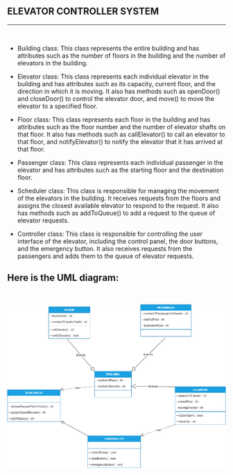 ## ELEVATOR CONTROLLER SYSTEM
-----------------

<br>

- Building class: This class represents the entire building and has attributes such as the number of floors in the building and the number of elevators in the building.

- Elevator class: This class represents each individual elevator in the building and has attributes such as its capacity, current floor, and the direction in which it is moving. It also has methods such as openDoor() and closeDoor() to control the elevator door, and move() to move the elevator to a specified floor.

- Floor class: This class represents each floor in the building and has attributes such as the floor number and the number of elevator shafts on that floor. It also has methods such as callElevator() to call an elevator to that floor, and notifyElevator() to notify the elevator that it has arrived at that floor.

- Passenger class: This class represents each individual passenger in the elevator and has attributes such as the starting floor and the destination floor.

- Scheduler class: This class is responsible for managing the movement of the elevators in the building. It receives requests from the floors and assigns the closest available elevator to respond to the request. It also has methods such as addToQueue() to add a request to the queue of elevator requests.

- Controller class: This class is responsible for controlling the user interface of the elevator, including the control panel, the door buttons, and the emergency button. It also receives requests from the passengers and adds them to the queue of elevator requests.

Here is the UML diagram:
-
<br>

![UML Diagram](ElevatorUML.png)